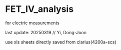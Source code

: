 # FET_IV_analysis
for electric measurements

last update: 20250319  // Yi, Dong-Joon

use xls sheets directly saved from clarius(4200a-scs)